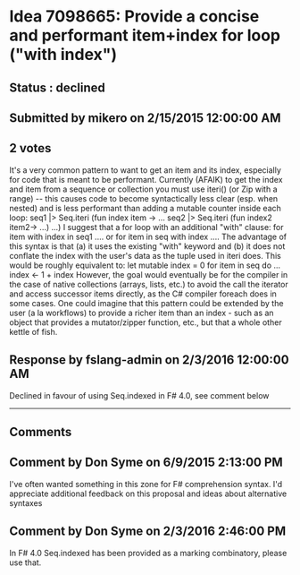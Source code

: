 # Idea 7098665: Provide a concise and performant item+index for loop ("with index") #

## Status : declined

## Submitted by mikero on 2/15/2015 12:00:00 AM

## 2 votes

It's a very common pattern to want to get an item and its index, especially for code that is meant to be performant.
Currently (AFAIK) to get the index and item from a sequence or collection you must use iteri() (or Zip with a range) -- this causes code to become syntactically less clear (esp. when nested) and is less performant than adding a mutable counter inside each loop:
seq1 |> Seq.iteri (fun index item ->
...
seq2 |> Seq.iteri (fun index2 item2->
...)
...)
I suggest that a for loop with an additional "with" clause:
for item with index in seq1
....
or
for item in seq with index
....
The advantage of this syntax is that (a) it uses the existing "with" keyword and (b) it does not conflate the index with the user's data as the tuple used in iteri does.
This would be roughly equivalent to:
let mutable index = 0
for item in seq do
...
index <- 1 + index
However, the goal would eventually be for the compiler in the case of native collections (arrays, lists, etc.) to avoid the call the iterator and access successor items directly, as the C# compiler foreach does in some cases.
One could imagine that this pattern could be extended by the user (a la workflows) to provide a richer item than an index - such as an object that provides a mutator/zipper function, etc., but that a whole other kettle of fish.



## Response by fslang-admin on 2/3/2016 12:00:00 AM

Declined in favour of using Seq.indexed in F# 4.0, see comment below

------------------------
## Comments


## Comment by Don Syme on 6/9/2015 2:13:00 PM
I've often wanted something in this zone for F# comprehension syntax. I'd appreciate additional feedback on this proposal and ideas about alternative syntaxes


## Comment by Don Syme on 2/3/2016 2:46:00 PM
In F# 4.0 Seq.indexed has been provided as a marking combinatory, please use that.

